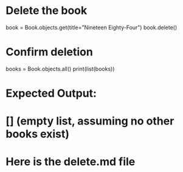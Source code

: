# Delete the book
book = Book.objects.get(title="Nineteen Eighty-Four")
book.delete()

# Confirm deletion
books = Book.objects.all()
print(list(books))

# Expected Output:
# [] (empty list, assuming no other books exist)
# Here is the delete.md file